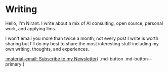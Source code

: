# Writing

Hello, I'm Nirant. I write about a mix of AI consulting, open source, personal work, and applying llms. 

I won't email you more than twice a month, not every post I write is worth sharing but I'll do my best to share the most interesting stuff including my own writing, thoughts, and experiences.

[:material-email: Subscribe to my Newsletter](https://niranting.substack.com/){ .md-button .md-button--primary }